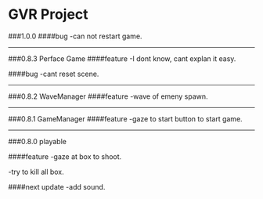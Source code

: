 # GVR Project
###1.0.0
####bug
-can not restart game.

---
###0.8.3 Perface Game
####feature
-I dont know, cant explan it easy.

####bug
-cant reset scene.

---
###0.8.2 WaveManager
####feature
-wave of emeny spawn.

---
###0.8.1 GameManager
####feature
-gaze to start button to start game.

---
###0.8.0 playable

####feature
-gaze at box to shoot.

-try to kill all box.

####next update
-add sound.
